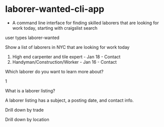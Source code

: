 # laborer-wanted-cli-app

- A command line interface for finding skilled laborers that are looking
for work today, starting with craigslist search

user types laborer-wanted

Show a list of laborers in NYC that are looking for work today

1.  High end carpenter and tile expert - Jan 18 - Contact
2.  Handyman/Construction/Worker       - Jan 16 - Contact

Which laborer do you want to learn more about?

1

What is a laborer listing?

A laborer listing has a subject, a posting date, and contact info.

Drill down by trade

Drill down by location
